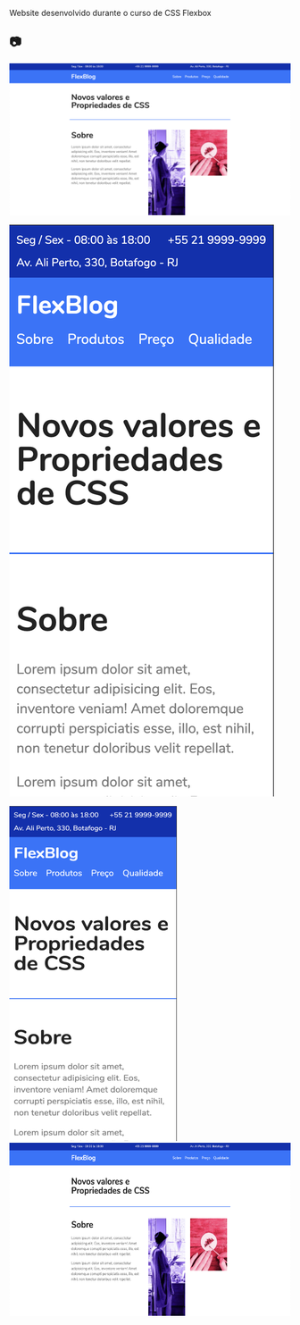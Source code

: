 Website desenvolvido durante o curso de CSS Flexbox

## :camera:
![ScreenShot 1](./img/github/ss1.png)

![ScreenShot 2](./img/github/ss2.png)

<p>
  <img src="./img/github/ss2.png" alt="FlexBlog mobile" width="300" height="600" />
  <img src="./img/github/ss1.png" alt="FlexBlog web" width="600" height="310" />
</p>